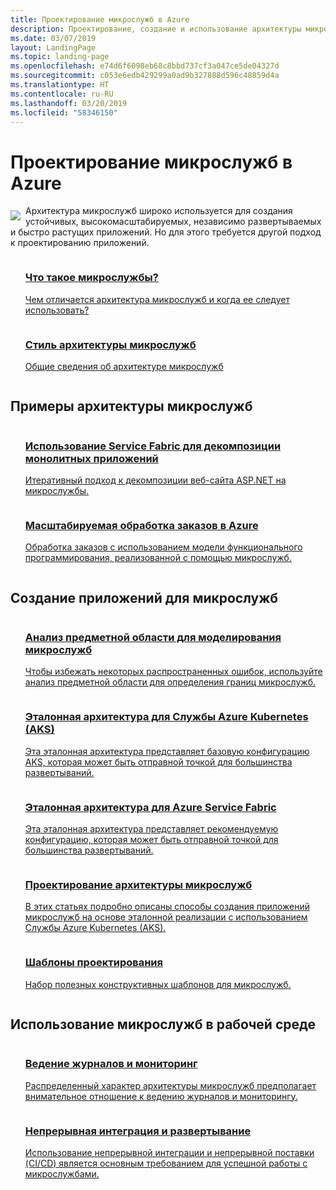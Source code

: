 ```yaml
---
title: Проектирование микрослужб в Azure
description: Проектирование, создание и использование архитектуры микрослужб в Azure
ms.date: 03/07/2019
layout: LandingPage
ms.topic: landing-page
ms.openlocfilehash: e74d6f6098eb68c8bbd737cf3a047ce5de04327d
ms.sourcegitcommit: c053e6edb429299a0ad9b327888d596c48859d4a
ms.translationtype: HT
ms.contentlocale: ru-RU
ms.lasthandoff: 03/20/2019
ms.locfileid: "58346150"
---
```

# <a name="building-microservices-on-azure"></a>Проектирование микрослужб в Azure

<!-- markdownlint-disable MD033 -->

<img src="../_images/microservices.svg" style="float:left; margin-top:8px; margin-right:8px; max-width: 80px; max-height: 80px;"/>

Архитектура микрослужб широко используется для создания устойчивых, высокомасштабируемых, независимо развертываемых и быстро растущих приложений. Но для этого требуется другой подход к проектированию приложений.

<ul  class="panelContent cardsZ">
<li style="display: flex; flex-direction: column;">
    <a href="./introduction.md" style="display: flex; flex-direction: column; flex: 1 0 auto;">
        <div class="cardSize" style="flex: 1 0 auto; display: flex;">
            <div class="cardPadding" style="display: flex;">
                <div class="card">
                    <div class="cardText">
                        <h3>Что такое микрослужбы?</h3>
                        <p>Чем отличается архитектура микрослужб и когда ее следует использовать?</p>
                    </div>
                </div>
            </div>
        </div>
    </a>
</li>
<li style="display: flex; flex-direction: column;">
    <a href="../guide/architecture-styles/microservices.md" style="display: flex; flex-direction: column; flex: 1 0 auto;">
        <div class="cardSize" style="flex: 1 0 auto; display: flex;">
            <div class="cardPadding" style="display: flex;">
                <div class="card">
                    <div class="cardText">
                        <h3>Стиль архитектуры микрослужб</h3>
                        <p>Общие сведения об архитектуре микрослужб</p>
                    </div>
                </div>
            </div>
        </div>
    </a>
</li>
</ul>

## <a name="examples-of-microservices-architectures"></a>Примеры архитектуры микрослужб

<ul  class="panelContent cardsZ">
<li style="display: flex; flex-direction: column;">
    <a href="../example-scenario/infrastructure/service-fabric-microservices.md" style="display: flex; flex-direction: column; flex: 1 0 auto;">
        <div class="cardSize" style="flex: 1 0 auto; display: flex;">
            <div class="cardPadding" style="display: flex;">
                <div class="card">
                    <div class="cardText">
                        <h3>Использование Service Fabric для декомпозиции монолитных приложений</h3>
                        <p>Итеративный подход к декомпозиции веб-сайта ASP.NET на микрослужбы.</p>
                    </div>
                </div>
            </div>
        </div>
    </a>
</li>
<li style="display: flex; flex-direction: column;">
    <a href="../example-scenario/data/ecommerce-order-processing.md" style="display: flex; flex-direction: column; flex: 1 0 auto;">
        <div class="cardSize" style="flex: 1 0 auto; display: flex;">
            <div class="cardPadding" style="display: flex;">
                <div class="card">
                    <div class="cardText">
                        <h3>Масштабируемая обработка заказов в Azure</h3>
                        <p>Обработка заказов с использованием модели функционального программирования, реализованной с помощью микрослужб.</p>
                    </div>
                </div>
            </div>
        </div>
    </a>
</li>
</ul>

## <a name="build-a-microservices-application"></a>Создание приложений для микрослужб

<ul  class="panelContent cardsZ">
<li style="display: flex; flex-direction: column;">
    <a href="./model/domain-analysis.md" style="display: flex; flex-direction: column; flex: 1 0 auto;">
        <div class="cardSize" style="flex: 1 0 auto; display: flex;">
            <div class="cardPadding" style="display: flex;">
                <div class="card">
                    <div class="cardText">
                        <h3>Анализ предметной области для моделирования микрослужб</h3>
                        <p>Чтобы избежать некоторых распространенных ошибок, используйте анализ предметной области для определения границ микрослужб.</p>
                    </div>
                </div>
            </div>
        </div>
    </a>
</li>
<li style="display: flex; flex-direction: column;">
    <a href="../reference-architectures/microservices/aks.md" style="display: flex; flex-direction: column; flex: 1 0 auto;">
        <div class="cardSize" style="flex: 1 0 auto; display: flex;">
            <div class="cardPadding" style="display: flex;">
                <div class="card">
                    <div class="cardText">
                        <h3>Эталонная архитектура для Службы Azure Kubernetes (AKS)</h3>
                        <p>Эта эталонная архитектура представляет базовую конфигурацию AKS, которая может быть отправной точкой для большинства развертываний.</p>
                    </div>
                </div>
            </div>
        </div>
    </a>
</li>
<li style="display: flex; flex-direction: column;">
    <a href="../reference-architectures/microservices/service-fabric.md" style="display: flex; flex-direction: column; flex: 1 0 auto;">
        <div class="cardSize" style="flex: 1 0 auto; display: flex;">
            <div class="cardPadding" style="display: flex;">
                <div class="card">
                    <div class="cardText">
                        <h3>Эталонная архитектура для Azure Service Fabric</h3>
                        <p>Эта эталонная архитектура представляет рекомендуемую конфигурацию, которая может быть отправной точкой для большинства развертываний.</p>
                    </div>
                </div>
            </div>
        </div>
    </a>
</li>
<li style="display: flex; flex-direction: column;">
    <a href="./design/index.md" style="display: flex; flex-direction: column; flex: 1 0 auto;">
        <div class="cardSize" style="flex: 1 0 auto; display: flex;">
            <div class="cardPadding" style="display: flex;">
                <div class="card">
                    <div class="cardText">
                        <h3>Проектирование архитектуры микрослужб</h3>
                        <p>В этих статьях подробно описаны способы создания приложений микрослужб на основе эталонной реализации с использованием Службы Azure Kubernetes (AKS).</p>
                    </div>
                </div>
            </div>
        </div>
    </a>
</li>
<li style="display: flex; flex-direction: column;">
    <a href="./design/patterns.md" style="display: flex; flex-direction: column; flex: 1 0 auto;">
        <div class="cardSize" style="flex: 1 0 auto; display: flex;">
            <div class="cardPadding" style="display: flex;">
                <div class="card">
                    <div class="cardText">
                        <h3>Шаблоны проектирования</h3>
                        <p>Набор полезных конструктивных шаблонов для микрослужб.</p>
                    </div>
                </div>
            </div>
        </div>
    </a>
</li>
</ul>

## <a name="operate-microservices-in-production"></a>Использование микрослужб в рабочей среде

<ul  class="panelContent cardsZ">
<li style="display: flex; flex-direction: column;">
    <a href="./logging-monitoring.md" style="display: flex; flex-direction: column; flex: 1 0 auto;">
        <div class="cardSize" style="flex: 1 0 auto; display: flex;">
            <div class="cardPadding" style="display: flex;">
                <div class="card">
                    <div class="cardText">
                        <h3>Ведение журналов и мониторинг</h3>
                        <p>Распределенный характер архитектуры микрослужб предполагает внимательное отношение к ведению журналов и мониторингу.</p>
                    </div>
                </div>
            </div>
        </div>
    </a>
</li>
<li style="display: flex; flex-direction: column;">
    <a href="./ci-cd.md" style="display: flex; flex-direction: column; flex: 1 0 auto;">
        <div class="cardSize" style="flex: 1 0 auto; display: flex;">
            <div class="cardPadding" style="display: flex;">
                <div class="card">
                    <div class="cardText">
                        <h3>Непрерывная интеграция и развертывание</h3>
                        <p>Использование непрерывной интеграции и непрерывной поставки (CI/CD) является основным требованием для успешной работы с микрослужбами.</p>
                    </div>
                </div>
            </div>
        </div>
    </a>
</li>
</ul>
